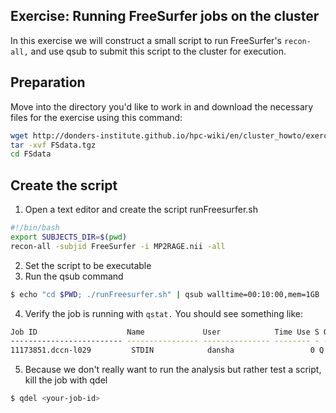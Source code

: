 ## Exercise: Running FreeSurfer jobs on the cluster
In this exercise we will construct a small script to run FreeSurfer's `recon-all,` and use qsub to submit this script to the cluster for execution.
## Preparation
Move into the directory you'd like to work in and download the necessary files for the exercise using this command:
```bash
wget http://donders-institute.github.io/hpc-wiki/en/cluster_howto/exercise_freesurfer/FSdata.tgz
tar -xvf FSdata.tgz
cd FSdata
```
## Create the script 

 1. Open a text editor and create the script runFreesurfer.sh
   ```bash
   #!/bin/bash
   export SUBJECTS_DIR=$(pwd)
   recon-all -subjid FreeSurfer -i MP2RAGE.nii -all
   ```
 2. Set the script to be executable
 3. Run the qsub command
 ```bash
 $ echo "cd $PWD; ./runFreesurfer.sh" | qsub walltime=00:10:00,mem=1GB 
 ```
 4. Verify the job is running with `qstat.` You should see something like:
 ```bash
 Job ID                    Name             User            Time Use S Queue
 ------------------------- ---------------- --------------- -------- - -----
 11173851.dccn-l029         STDIN            dansha                 0 Q long
 ```
 5. Because we don't really want to run the analysis but rather test a script, kill the job with qdel
 
 ```bash
 $ qdel <your-job-id>
 ```
 
